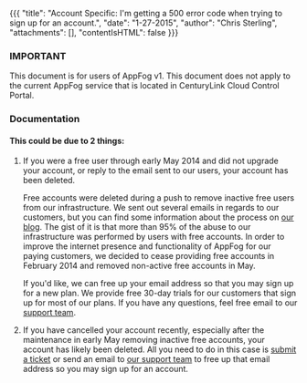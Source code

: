{{{
  "title": "Account Specific: I'm getting a 500 error code when trying to sign up for an account.",
  "date": "1-27-2015",
  "author": "Chris Sterling",
  "attachments": [],
  "contentIsHTML": false
}}}

### IMPORTANT

This document is for users of AppFog v1. This document does not apply to the current AppFog service that is located in CenturyLink Cloud Control Portal.

### Documentation

<h4>This could be due to 2 things:</h4>
<ol>
<li>
<p>If you were a free user through early May 2014 and did not upgrade your account, or reply to the email sent to our users, your account has been deleted.</p>
<p>Free accounts were deleted during a push to remove inactive free users from our infrastructure. We sent out several emails in regards to our customers, but you can find some information about the process on <a href="https://blog.appfog.com/changes-to-appfog-free-plans/">our blog</a>. The gist of it is that more than 95% of the abuse to our infrastructure was performed by users with free accounts. In order to improve the internet presence and functionality of AppFog for our paying customers, we decided to cease providing free accounts in February 2014 and removed non-active free accounts in May.</p>
<p>If you'd like, we can free up your email address so that you may sign up for a new plan. We provide free 30-day trials for our customers that sign up for most of our plans. If you have any questions, feel free email to our <a href="mailto:support@appfog.com">support team</a>.</p>
</li>
<li>
<p>If you have cancelled your account recently, especially after the maintenance in early May removing inactive free accounts, your account has likely been deleted. All you need to do in this case is <a href="https://support.appfog.com">submit a ticket</a> or send an email to <a href="mailto:support@appfog.com">our support team</a> to free up that email address so you may sign up for an account.</p>
</li>
</ol>
